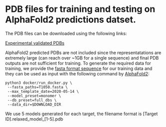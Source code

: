 # PDB files for training and testing on AlphaFold2 predictions datset.

 The PDB files can be downloaded using the following links:

 [Experimental validated PDBs](https://drive.google.com/file/d/1H7AI2cYqP5nZYhmNJULxuzrODh6elrYz/view?usp=sharing)

 AlphaFold2 predicted PDBs are not included since the representatations are extremely large (can reach over ~1GB for a single sequence) and final PDB outputs are not sufficient for training. To generate the required data for training, we provide the [fasta format sequence](https://github.com/BioinfoMachineLearning/EnQA/blob/main/data/seqs.tar.gz) for our training data and they can be used as input with the following command by [AlphaFold2](https://github.com/deepmind/alphafold):
 
 ```
 python3 docker/run_docker.py \
  --fasta_paths=T1050.fasta \
  --max_template_date=2020-05-14 \
  --model_preset=monomer \
  --db_preset=full_dbs \
  --data_dir=$DOWNLOAD_DIR
 ```
 
We use 5 models generated for each target, the filename format is [Target ID].relaxed_model_[1-5].pdb 
